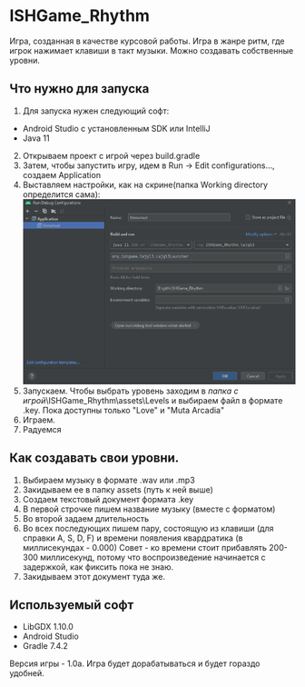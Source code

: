 # ISHGame_Rhythm
Игра, созданная в качестве курсовой работы.
Игра в жанре ритм, где игрок нажимает клавиши в такт музыки. Можно создавать собственные уровни.
## Что нужно для запуска
1. Для запуска нужен следующий софт:
- Android Studio с установленным SDK или IntelliJ
- Java 11
2. Открываем проект с игрой через build.gradle
3. Затем, чтобы запустить игру, идем в Run -> Edit configurations..., создаем Application
4. Выставляем настройки, как на скрине(папка Working directory определится сама):
![alt text](https://github.com/VerSyun/ISHGame_Rhythm/blob/main/setup.PNG)
5. Запускаем. Чтобы выбрать уровень заходим в *папка с игрой*\ISHGame_Rhythm\assets\Levels и выбираем файл в формате .key. Пока доступны только "Love" и "Muta Arcadia"
6. Играем.
7. Радуемся
## Как создавать свои уровни.
1. Выбираем музыку в формате .wav или .mp3
2. Закидываем ее в папку assets (путь к ней выше)
3. Создаем текстовый документ формата .key
4. В первой строчке пишем название музыку (вместе с форматом)
5. Во второй задаем длительность
6. Во всех последующих пишем пару, состоящую из клавиши (для справки A, S, D, F) и времени появления квардратика (в миллисекундах - 0.000)
   Совет - ко времени стоит прибавлять 200-300 миллисекунд, потому что воспроизведение начинается с задержкой, как фиксить пока не знаю.
7. Закидываем этот документ туда же.

## Используемый софт
- LibGDX 1.10.0
- Android Studio
- Gradle 7.4.2

Версия игры - 1.0a. Игра будет дорабатываться и будет гораздо удобней.